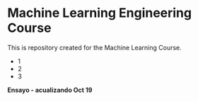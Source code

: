 # Machine Learning Engineering Course

This is repository created for the Machine Learning Course.

- 1
- 2
- 3

**Ensayo - acualizando Oct 19**
